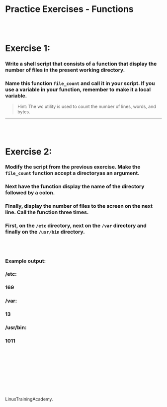 # Practice Exercises - Functions
<br></br>
# Exercise 1:
### Write a shell script that consists of a function that display the number of files in the present working directory. 
### Name this function `file_count` and call it in your script. If you use a variable in your function, remember to make it a local variable.
> Hint: The wc utility is used to count the number of lines, words, and bytes.
_____________________________________________________________________________________________________________
<br></br>
# Exercise 2:
### Modify the script from the previous exercise. Make the `file_count` function accept a directoryas an argument. 
### Next have the function display the name of the directory followed by a colon.
### Finally, display the number of files to the screen on the next line. Call the function three times.
### First, on the `/etc` directory, next on the `/var` directory and finally on the `/usr/bin` directory.
<br></br>
### Example output:
### /etc:
###     169
### /var:
###     13
### /usr/bin:
###     1011
<br></br>
<br></br>
<br></br><br></br>
<br> LinuxTrainingAcademy.</br>
